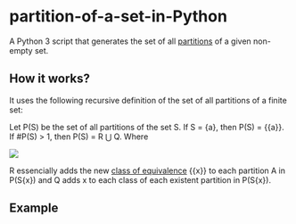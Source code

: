 # partition-of-a-set-in-Python
A Python 3 script that generates the set of all [partitions](https://en.wikipedia.org/wiki/Partition_of_a_set) of a given non-empty set.

## How it works?
It uses the following recursive definition of the set of all partitions of a finite set:

Let P(S) be the set of all partitions of the set S. If S = {a}, then P(S) = {{a}}. If #P(S) > 1, then P(S) = R &#8899; Q. Where

![](https://github.com/ArthurHDRodrigues/partition-of-a-set-in-Python/edit/main/partition.jpeg)

R essencially adds the new [class of equivalence](https://en.wikipedia.org/wiki/Equivalence_class) {{x}} to each partition A in P(S\{x}) and Q adds x to each class of each existent partition in P(S\{x}).


## Example
